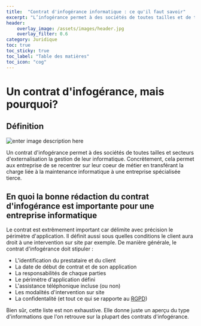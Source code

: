 ```yaml
---
title:  "Contrat d'infogérance informatique : ce qu'il faut savoir"
excerpt: "L’infogérance permet à des sociétés de toutes tailles et de tous secteurs d’externaliser tout ou partie de leur informatique pour se recentrer sur leur cœur de métier..."
header:
    overlay_image: /assets/images/header.jpg
    overlay_filter: 0.6
category: Juridique
toc: true
toc_sticky: true
toc_label: "Table des matières"
toc_icon: "cog"
---
```

# Un contrat d'infogérance, mais pourquoi?

## Définition

![enter image description here](https://www.crt.fr/wp-content/uploads/2018/08/infogerance.png)

Un contrat d'infogérance permet à des sociétés de toutes tailles et secteurs d'externalisation la gestion de leur informatique. Concrètement, cela permet aux entreprise de se recentrer sur leur coeur de métier en transférant la charge liée à la maintenance informatique à une entreprise spécialisée tierce.

## En quoi la bonne rédaction du contrat d'infogérance est importante pour une entreprise informatique

Le contrat est extrêmement important car délimite avec précision le périmètre d'application. Il définit aussi sous quelles conditions le client aura droit à une intervention sur site par exemple. De manière générale, le contrat d'infogérance doit stipuler :

 - L'identification du prestataire et du client
 - La date de début de contrat et de son application
 - La responsabilités de chaque parties
 - Le périmètre d'application défini 
 - L'assistance téléphonique incluse (ou non)
 - Les modalités d'intervention sur site
 - La confidentalité (et tout ce qui se rapporte au [RGPD](https://fchevalier.net/bts/juridique/rgpd/))
 
 Bien sûr, cette liste est non exhaustive. Elle donne juste un aperçu du type d'informations que l'on retrouve sur la plupart des contrats d'infogérance.
